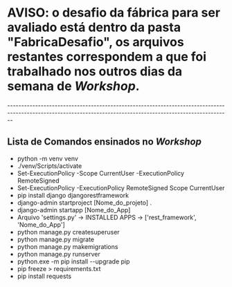 <h1><b>AVISO:</b> o desafio da fábrica para ser avaliado está dentro da pasta "FabricaDesafio", os arquivos restantes correspondem a que foi trabalhado nos outros dias da semana de <i>Workshop</i>.</h1>
 --------------------------------------------------------------------------------------------------------------------------------------------------------------
<h2>Lista de Comandos ensinados no <i>Workshop</i></h2>
<ul>
  <li>python -m venv venv </li>
  <li>./venv/Scripts/activate</li>
  <li>Set-ExecutionPolicy -Scope CurrentUser -ExecutionPolicy RemoteSigned</li>
  <li>Set-ExecutionPolicy -ExecutionPolicy RemoteSigned Scope CurrentUser</li>
  <li>pip install django djangorestframework </li>
  <li>django-admin startproject [Nome_do_projeto] .</li>
  <li>django-admin startapp [Nome_do_App]</li>
  <li>Arquivo 'settings.py' -> INSTALLED APPS -> ['rest_framework', 'Nome_do_App']</li>
  <li>python manage.py createsuperuser</li>
  <li>python manage.py migrate</li>
  <li>python manage.py makemigrations</li>
  <li>python manage.py runserver</li>
  <li>python.exe -m pip install --upgrade pip</li>
  <li>pip freeze > requirements.txt</li>
  <li>pip install requests</li>
</ul>
